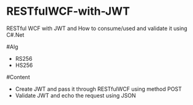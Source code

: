 # RESTfulWCF-with-JWT
RESTful WCF with JWT and How to consume/used and validate it using C#.Net

#Alg
- RS256
- HS256

#Content
- Create JWT and pass it through RESTfulWCF using method POST
- Validate JWT and echo the request using JSON
